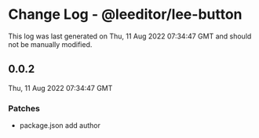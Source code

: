 # Change Log - @leeditor/lee-button

This log was last generated on Thu, 11 Aug 2022 07:34:47 GMT and should not be manually modified.

## 0.0.2
Thu, 11 Aug 2022 07:34:47 GMT

### Patches

- package.json add author

